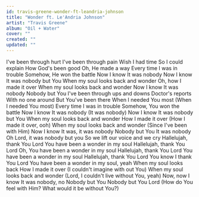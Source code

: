 ```yaml
---
id: travis-greene-wonder-ft-leandria-johnson
title: "Wonder ft. Le'Andria Johnson"
artist: "Travis Greene"
album: "Oil + Water"
cover: ""
created: ""
updated: ""
---
```


I've been through hurt
I've been through pain
Wish I had time
So I could explain
How God's been good
Oh, He made a way
Every time I was in trouble
Somehow, He won the battle
Now I know
It was nobody
Now I know
It was nobody but You
When my soul looks back and wonder
Oh, how I made it over
When my soul looks back and wonder
Now I know
It was nobody
Nobody but You
I've been through ups and downs
Doctor's reports
With no one around
But You've been there
When I needed You most (When I needed You most)
Every time I was in trouble
Somehow, You won the battle
Now I know
It was nobody (It was nobody)
Now I know
It was nobody but You
When my soul looks back and wonder
How I made it over (How I made it over, ooh)
When my soul looks back and wonder (Since I've been with Him)
Now I know
It was, it was nobody
Nobody but You
It was nobody
Oh Lord, it was nobody but you
So we lift our voice and we cry
Hallelujah, thank You Lord
You have been a wonder in my soul
Hallelujah, thank You Lord
Oh, You have been a wonder in my soul
Hallelujah, thank You Lord
You have been a wonder in my soul
Hallelujah, thank You Lord
You know I thank You Lord
You have been a wonder in my soul, yeah
When my soul looks back
How I made it over (I couldn't imagine with out You)
When my soul looks back and wonder (Lord, I couldn't live without You, yeah)
Now, now I know
It was nobody, no
Nobody but You
Nobody but You Lord
(How do You feel with Him? What would it be without You?)